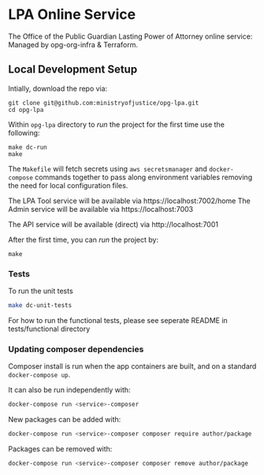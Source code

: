 # LPA Online Service
The Office of the Public Guardian Lasting Power of Attorney online service: Managed by opg-org-infra &amp; Terraform.


## Local Development Setup

Intially, download the repo via:

```
git clone git@github.com:ministryofjustice/opg-lpa.git
cd opg-lpa
```

Within `opg-lpa` directory to *run* the project for the first time use the following:

```
make dc-run
make
```

The `Makefile` will fetch secrets using `aws secretsmanager` and `docker-compose` commands together to pass along environment variables removing the need for local configuration files.


The LPA Tool service will be available via https://localhost:7002/home
The Admin service will be available via https://localhost:7003

The API service will be available (direct) via http://localhost:7001

After the first time, you can *run* the project by:
```
make
```

### Tests

To run the unit tests
```bash
make dc-unit-tests
```

For how to run the functional tests, please see seperate README in tests/functional directory

### Updating composer dependencies

Composer install is run when the app containers are built, and on a standard `docker-compose up`.

It can also be run independently with:
```bash
docker-compose run <service>-composer
```

New packages can be added with:
```bash
docker-compose run <service>-composer composer require author/package
```

Packages can be removed with:
```bash
docker-compose run <service>-composer composer remove author/package
```
